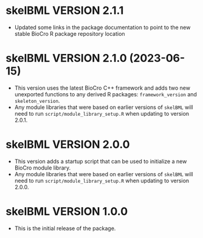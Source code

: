 <!--
This file should document all pull requests and all user-visible changes.

When a pull request is completed, changes made should be added to a section at
the top of this file called "# UNRELEASED". All changes should be categorized
under "## MAJOR CHANGES", "## MINOR CHANGES", or "## BUG FIXES" following the
major.minor.patch structure of semantic versioning. When applicable, entries
should include direct links to the relevant pull requests.

Then, when a new release is made, "# UNRELEASED" should be replaced by a heading
with the new version number, such as "# CHANGES IN skelBML VERSION 2.0.0." This
section will combine all of the release notes from all of the pull requests
merged in since the previous release.

Subsequent commits will then include a new "UNRELEASED" section in preparation
for the next release.
-->

# skelBML VERSION 2.1.1

- Updated some links in the package documentation to point to the new stable
  BioCro R package repository location

# skelBML VERSION 2.1.0 (2023-06-15)

- This version uses the latest BioCro C++ framework and adds two new unexported
  functions to any derived R packages: `framework_version` and
  `skeleton_version`.
- Any module libraries that were based on earlier versions of `skelBML` will
  need to run `script/module_library_setup.R` when updating to version 2.0.1.

# skelBML VERSION 2.0.0

- This version adds a startup script that can be used to initialize a new BioCro
  module library.
- Any module libraries that were based on earlier versions of `skelBML` will
  need to run `script/module_library_setup.R` when updating to version 2.0.0.

# skelBML VERSION 1.0.0

- This is the initial release of the package.
